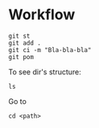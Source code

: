 # Workflow
````
git st
git add .
git ci -m "Bla-bla-bla"
git pom
````
To see dir's structure:
````
ls
````
Go to
````
cd <path>
````
